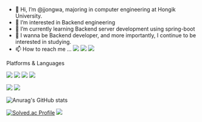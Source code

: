 - 👋 Hi, I’m @jjongwa, majoring in computer engineering at Hongik University.
- 👀 I’m interested in Backend engineering
- 🌱 I’m currently learning Backend server development using spring-boot
- 💞️ I wanna be Backend developer, and more importantly, I continue to be interested in studying.
- 📫 How to reach me ... <img src="https://img.shields.io/badge/troas96@naver.com-03C75A?style=flat-square&logo=naver&logoColor=white"/></a>  <img src="https://img.shields.io/badge/troas96@gmail.com-EA4335?style=flat-square&logo=gmail&logoColor=white"/></a> <img src="https://img.shields.io/badge/jjong_wa-E4405F?style=flat-square&logo=instagram&logoColor=white"/></a>

<!---
jjongwa/jjongwa is a ✨ special ✨ repository because its `README.md` (this file) appears on your GitHub profile.
You can click the Preview link to take a look at your changes.
--->





Platforms & Languages



<img src="https://img.shields.io/badge/C-A8B9CC?style=flat-square&logo=C&logoColor=white"/></a>
<img src="https://img.shields.io/badge/C++-00599C?style=flat-square&logo=C%2b&logoColor=white"/>
<img src="https://img.shields.io/badge/Python-3776AB?style=flat-square&logo=Python&logoColor=white"/>
<img src="https://img.shields.io/badge/Java-007396?style=flat-square&logo=Java&logoColor=white"/>

<img src="https://img.shields.io/badge/Spring boot-6DB33F?style=flat-square&logo=Springboot&logoColor=white"/>

<img src="https://img.shields.io/badge/ReactNative-61DAFB?style=flat-square&logo=react&logoColor=white"/>



![Anurag's GitHub stats](https://github-readme-stats.vercel.app/api?username=jjongwa&show_icons=true&theme=aura)

[![Solved.ac Profile](http://mazassumnida.wtf/api/v2/generate_badge?boj=troas96)](https://solved.ac/troas96/)  <img src="http://mazandi.herokuapp.com/api?handle=troas96&theme=cold"/>
